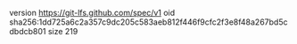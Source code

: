 version https://git-lfs.github.com/spec/v1
oid sha256:1dd725a6c2a357c9dc205c583aeb812f446f9cfc2f3e8f48a267bd5cdbdcb801
size 219
